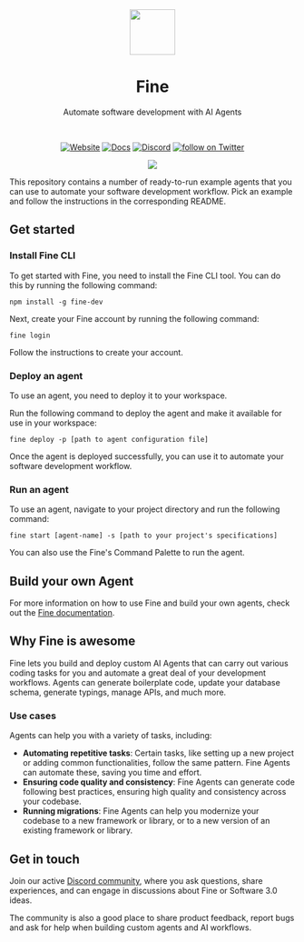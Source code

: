<div align=center>
    <a href="https://fine.dev">
  <img height="80px" src="https://uploads-ssl.webflow.com/6290be8d112ee934eeb6aaf2/64745d685739d23f87bf7ec1_android-chrome-256x256.png"/>
  </a>
    <br>
  <h1>Fine</h1>
  <p>Automate software development with AI Agents</p>
</div>
<br>
<p align="center">
    <a href="https://thisis.fine.dev/">
      <img src="https://img.shields.io/website?url=https://thisis.fine.dev/" 
          alt="Website"></a>
    <a href="https://docs.fine.dev/">
        <img src="https://img.shields.io/badge/Docs-9654EB"
            alt="Docs"></a>
    <a href="https://discord.gg/nxW8sA5yqe">
        <img src="https://img.shields.io/discord/308323056592486420?logo=discord"
            alt="Discord"></a>
    <a href="https://twitter.com/intent/follow?screen_name=thisisfinedev">
        <img src="https://img.shields.io/twitter/follow/thisisfinedev?style=social&logo=twitter"
            alt="follow on Twitter"></a>
</p> 
<p align="center">
<a href="https://www.fine.dev/">
<img src="https://github.com/finehq/agent-examples/assets/119014147/85f4a895-8377-45bf-840d-ed58decd012a">
<br>
</a>
</p>

This repository contains a number of ready-to-run example agents that you can use to automate your software development workflow.
Pick an example and follow the instructions in the corresponding README.

## Get started

### Install Fine CLI
To get started with Fine, you need to install the Fine CLI tool. You can do this by running the following command:

```
npm install -g fine-dev
```

Next, create your Fine account by running the following command:

```
fine login
```

Follow the instructions to create your account.

### Deploy an agent
To use an agent, you need to deploy it to your workspace. 

Run the following command to deploy the agent and make it available for use in your workspace:

```
fine deploy -p [path to agent configuration file]
```

Once the agent is deployed successfully, you can use it to automate your software development workflow.

### Run an agent

To use an agent, navigate to your project directory and run the following command:


```
fine start [agent-name] -s [path to your project's specifications]
```

You can also use the Fine's Command Palette to run the agent.


## Build your own Agent
For more information on how to use Fine and build your own agents, check out the [Fine documentation](https://docs.fine.dev/).


## Why Fine is awesome
Fine lets you build and deploy custom AI Agents that can carry out various coding tasks for you and automate a great deal of your development workflows. Agents can generate boilerplate code, update your database schema, generate typings, manage APIs, and much more.

### Use cases

Agents can help you with a variety of tasks, including:

- **Automating repetitive tasks**: Certain tasks, like setting up a new project or adding common functionalities, follow the same pattern. Fine Agents can automate these, saving you time and effort.
- **Ensuring code quality and consistency**: Fine Agents can generate code following best practices, ensuring high quality and consistency across your codebase.
- **Running migrations**: Fine Agents can help you modernize your codebase to a new framework or library, or to a new version of an existing framework or library.


## Get in touch

Join our active [Discord community](https://discord.gg/nxW8sA5yqe), where you ask questions, share experiences, and can engage in discussions about Fine or Software 3.0 ideas.

The community is also a good place to share product feedback, report bugs and ask for help when building custom agents and AI workflows.
